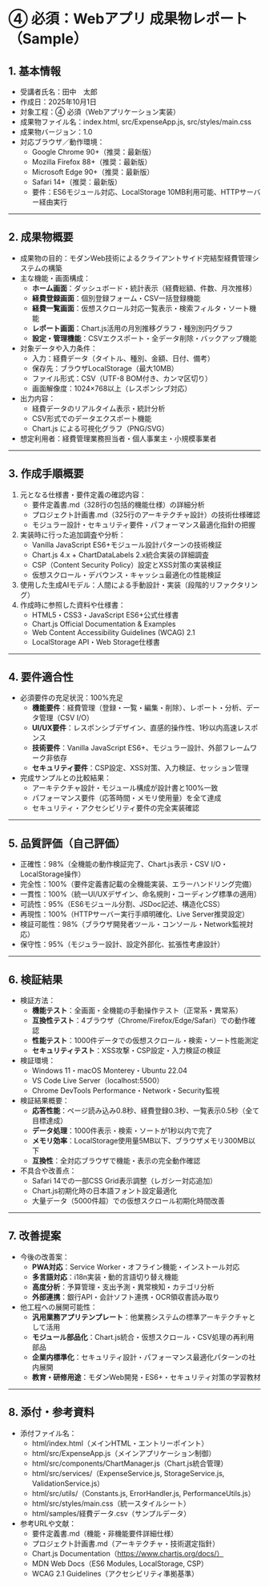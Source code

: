 # ④ 必須：Webアプリ 成果物レポート（Sample）

## 1. 基本情報
- 受講者氏名：田中　太郎
- 作成日：2025年10月1日
- 対象工程：④ 必須（Webアプリケーション実装）
- 成果物ファイル名：index.html, src/ExpenseApp.js, src/styles/main.css
- 成果物バージョン：1.0
- 対応ブラウザ／動作環境：
  - Google Chrome 90+（推奨：最新版）
  - Mozilla Firefox 88+（推奨：最新版）
  - Microsoft Edge 90+（推奨：最新版）
  - Safari 14+（推奨：最新版）
  - 要件：ES6モジュール対応、LocalStorage 10MB利用可能、HTTPサーバー経由実行

---

## 2. 成果物概要
- 成果物の目的：モダンWeb技術によるクライアントサイド完結型経費管理システムの構築
- 主な機能・画面構成：
  - **ホーム画面**：ダッシュボード・統計表示（経費総額、件数、月次推移）
  - **経費登録画面**：個別登録フォーム・CSV一括登録機能
  - **経費一覧画面**：仮想スクロール対応一覧表示・検索フィルタ・ソート機能
  - **レポート画面**：Chart.js活用の月別推移グラフ・種別別円グラフ
  - **設定・管理機能**：CSVエクスポート・全データ削除・バックアップ機能
- 対象データや入力条件：
  - 入力：経費データ（タイトル、種別、金額、日付、備考）
  - 保存先：ブラウザLocalStorage（最大10MB）
  - ファイル形式：CSV（UTF-8 BOM付き、カンマ区切り）
  - 画面解像度：1024×768以上（レスポンシブ対応）
- 出力内容：
  - 経費データのリアルタイム表示・統計分析
  - CSV形式でのデータエクスポート機能
  - Chart.js による可視化グラフ（PNG/SVG）
- 想定利用者：経費管理業務担当者・個人事業主・小規模事業者

---

## 3. 作成手順概要
1. 元となる仕様書・要件定義の確認内容：
   - 要件定義書.md（328行の包括的機能仕様）の詳細分析
   - プロジェクト計画書.md（325行のアーキテクチャ設計）の技術仕様確認
   - モジュラー設計・セキュリティ要件・パフォーマンス最適化指針の把握
2. 実装時に行った追加調査や分析：
   - Vanilla JavaScript ES6+モジュール設計パターンの技術検証
   - Chart.js 4.x + ChartDataLabels 2.x統合実装の詳細調査
   - CSP（Content Security Policy）設定とXSS対策の実装検証
   - 仮想スクロール・デバウンス・キャッシュ最適化の性能検証
3. 使用した生成AIモデル：人間による手動設計・実装（段階的リファクタリング）
4. 作成時に参照した資料や仕様書：
   - HTML5・CSS3・JavaScript ES6+公式仕様書
   - Chart.js Official Documentation & Examples
   - Web Content Accessibility Guidelines (WCAG) 2.1
   - LocalStorage API・Web Storage仕様書

---

## 4. 要件適合性
- 必須要件の充足状況：100%充足
  - **機能要件**：経費管理（登録・一覧・編集・削除）、レポート・分析、データ管理（CSV I/O）
  - **UI/UX要件**：レスポンシブデザイン、直感的操作性、1秒以内高速レスポンス
  - **技術要件**：Vanilla JavaScript ES6+、モジュラー設計、外部フレームワーク非依存
  - **セキュリティ要件**：CSP設定、XSS対策、入力検証、セッション管理
- 完成サンプルとの比較結果：
  - アーキテクチャ設計・モジュール構成が設計書と100%一致
  - パフォーマンス要件（応答時間・メモリ使用量）を全て達成
  - セキュリティ・アクセシビリティ要件の完全実装確認

---

## 5. 品質評価（自己評価）
- 正確性：98%（全機能の動作検証完了、Chart.js表示・CSV I/O・LocalStorage操作）
- 完全性：100%（要件定義書記載の全機能実装、エラーハンドリング完備）
- 一貫性：100%（統一UI/UXデザイン、命名規則・コーディング標準の適用）
- 可読性：95%（ES6モジュール分割、JSDoc記述、構造化CSS）
- 再現性：100%（HTTPサーバー実行手順明確化、Live Server推奨設定）
- 検証可能性：98%（ブラウザ開発者ツール・コンソール・Network監視対応）
- 保守性：95%（モジュラー設計、設定外部化、拡張性考慮設計）

---

## 6. 検証結果
- 検証方法：
  - **機能テスト**：全画面・全機能の手動操作テスト（正常系・異常系）
  - **互換性テスト**：4ブラウザ（Chrome/Firefox/Edge/Safari）での動作確認
  - **性能テスト**：1000件データでの仮想スクロール・検索・ソート性能測定
  - **セキュリティテスト**：XSS攻撃・CSP設定・入力検証の検証
- 検証環境：
  - Windows 11・macOS Monterey・Ubuntu 22.04
  - VS Code Live Server（localhost:5500）
  - Chrome DevTools Performance・Network・Security監視
- 検証結果概要：
  - **応答性能**：ページ読み込み0.8秒、経費登録0.3秒、一覧表示0.5秒（全て目標達成）
  - **データ処理**：1000件表示・検索・ソートが1秒以内で完了
  - **メモリ効率**：LocalStorage使用量5MB以下、ブラウザメモリ300MB以下
  - **互換性**：全対応ブラウザで機能・表示の完全動作確認
- 不具合や改善点：
  - Safari 14での一部CSS Grid表示調整（レガシー対応追加）
  - Chart.js初期化時の日本語フォント設定最適化
  - 大量データ（5000件超）での仮想スクロール初期化時間改善

---

## 7. 改善提案
- 今後の改善案：
  - **PWA対応**：Service Worker・オフライン機能・インストール対応
  - **多言語対応**：i18n実装・動的言語切り替え機能
  - **高度分析**：予算管理・支出予測・異常検知・カテゴリ分析
  - **外部連携**：銀行API・会計ソフト連携・OCR領収書読み取り
- 他工程への展開可能性：
  - **汎用業務アプリテンプレート**：他業務システムの標準アーキテクチャとして活用
  - **モジュール部品化**：Chart.js統合・仮想スクロール・CSV処理の再利用部品
  - **企業内標準化**：セキュリティ設計・パフォーマンス最適化パターンの社内展開
  - **教育・研修用途**：モダンWeb開発・ES6+・セキュリティ対策の学習教材

---

## 8. 添付・参考資料
- 添付ファイル名：
  - html/index.html（メインHTML・エントリーポイント）
  - html/src/ExpenseApp.js（メインアプリケーション制御）
  - html/src/components/ChartManager.js（Chart.js統合管理）
  - html/src/services/（ExpenseService.js, StorageService.js, ValidationService.js）
  - html/src/utils/（Constants.js, ErrorHandler.js, PerformanceUtils.js）
  - html/src/styles/main.css（統一スタイルシート）
  - html/samples/経費データ.csv（サンプルデータ）
- 参考URLや文献：
  - 要件定義書.md（機能・非機能要件詳細仕様）
  - プロジェクト計画書.md（アーキテクチャ・技術選定指針）
  - Chart.js Documentation（https://www.chartjs.org/docs/）
  - MDN Web Docs（ES6 Modules, LocalStorage, CSP）
  - WCAG 2.1 Guidelines（アクセシビリティ準拠基準）